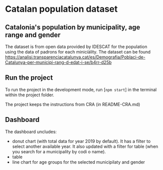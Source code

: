 # Catalan population dataset

## Catalonia's population by municipality, age range and gender

The dataset is from open data provided by IDESCAT for the population using the data of padrons for each miniciàlity. The dataset can be found https://analisi.transparenciacatalunya.cat/es/Demografia/Poblaci-de-Catalunya-per-municipi-rang-d-edat-i-se/b4rr-d25b

## Run the project

To run the project in the development mode, run [`npm start`] in the terminal within the project folder.

The project keeps the instructions from CRA (in README-CRA.md)

## Dashboard

The dashboard uncludes:
- donut chart (with total data for year 2019 by default). It has a filter to select another available year. It also updated with a filter for table (when you search for a municipality by codi o name).
- table 
- line chart for age groups for the selected municipilaty and gender
